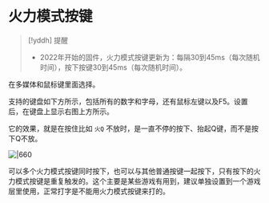 # 火力模式按键

> [!yddh] 提醒
> - 2022年开始的固件，火力模式按键更新为：每隔30到45ms（每次随机时间），按下按键30到45ms（每次随机时间）。

在多媒体和鼠标键里面选择。

支持的键盘如下方所示，包括所有的数字和字母，还有鼠标左键以及F5。设置后，在键盘上显示右图上方所示。

它的效果，就是在按住比如 `火Q` 不放时，是一直不停的按下、抬起Q键，而不是按下Q不放。

![|660](assets/rapidfire-01.png)

可以多个火力模式按键同时按下，也可以与其他普通按键一起按下，只有按下的火力模式按键是重复触发的。这个主要是某些游戏有用到，建议单独设置到一个游戏层里使用，正常打字是不能用火力模式按键来打的。

